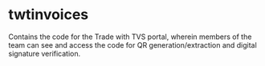 # twtinvoices
Contains the code for the Trade with TVS portal, wherein members of the team can see and access the code for QR generation/extraction and digital signature verification.
